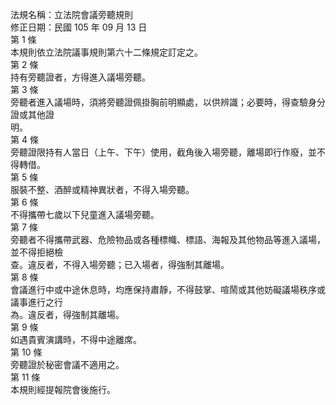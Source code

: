 法規名稱：立法院會議旁聽規則  
修正日期：民國 105 年 09 月 13 日  
第 1 條  
本規則依立法院議事規則第六十二條規定訂定之。  
第 2 條  
持有旁聽證者，方得進入議場旁聽。  
第 3 條  
旁聽者進入議場時，須將旁聽證佩掛胸前明顯處，以供辨識；必要時，得查驗身分證或其他證  
明。  
第 4 條  
旁聽證限持有人當日（上午、下午）使用，截角後入場旁聽，離場即行作廢，並不得轉借。  
第 5 條  
服裝不整、酒醉或精神異狀者，不得入場旁聽。  
第 6 條  
不得攜帶七歲以下兒童進入議場旁聽。  
第 7 條  
旁聽者不得攜帶武器、危險物品或各種標幟、標語、海報及其他物品等進入議場，並不得拒絕檢  
查。違反者，不得入場旁聽；已入場者，得強制其離場。  
第 8 條  
會議進行中或中途休息時，均應保持肅靜，不得鼓掌、喧鬧或其他妨礙議場秩序或議事進行之行  
為。違反者，得強制其離場。  
第 9 條  
如遇貴賓演講時，不得中途離席。  
第 10 條  
旁聽證於秘密會議不適用之。  
第 11 條  
本規則經提報院會後施行。  


